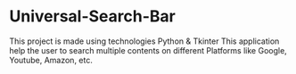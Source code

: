# Universal-Search-Bar
This project is made using technologies Python & Tkinter
This application help the user to search multiple contents on different Platforms like Google, Youtube, Amazon, etc.
